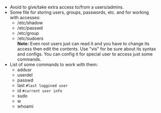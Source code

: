 * Avoid to give/take extra access to/from a users/admins.
* Some file for storing users, groups, passwords, etc. and for working with accesses:
	* /etc/shadow
	* /etc/passwd
	* /etc/group
	* /etc/sudoers      
		**Note:** Even root users just can read it and you have to change its access then edit the contents. Use "vis" for be sure about its syntax and configs. You can config it for special user to access just some commands.
* List of some commands to work with them:
	* addusr
	* userdel
	* passwd
	* last                        ``#last loggined user``
	* id                           ``#current user info``
	* sudo
	* w
	* whoami
